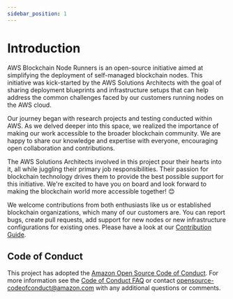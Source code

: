 ```yaml
---
sidebar_position: 1
---
```


# Introduction

AWS Blockchain Node Runners is an open-source initiative aimed at simplifying the deployment of self-managed blockchain nodes. This initiative was kick-started by the AWS Solutions Architects with the goal of sharing deployment blueprints and infrastructure setups that can help address the common challenges faced by our customers running nodes on the AWS cloud.

Our journey began with research projects and testing conducted within AWS. As we delved deeper into this space, we realized the importance of making our work accessible to the broader blockchain community. We are happy to share our knowledge and expertise with everyone, encouraging open collaboration and contributions.

The AWS Solutions Architects involved in this project pour their hearts into it, all while juggling their primary job responsibilities. Their passion for blockchain technology drives them to provide the best possible support for this initiative. We're excited to have you on board and look forward to making the blockchain world more accessible together! 😊

We welcome contributions from both enthusiasts like us or established blockchain organizations, which many of our customers are. You can report bugs, create pull requests, add support for new nodes or new infrastructure configurations for existing ones. Please have a look at our [Contribution Guide](https://github.com/aws-samples/aws-blockchain-node-runners/blob/solana/CONTRIBUTING.md).

## Code of Conduct
This project has adopted the [Amazon Open Source Code of Conduct](https://aws.github.io/code-of-conduct).
For more information see the [Code of Conduct FAQ](https://aws.github.io/code-of-conduct-faq) or contact
opensource-codeofconduct@amazon.com with any additional questions or comments.